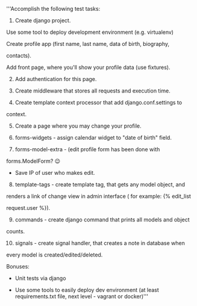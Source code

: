 '''Accomplish the following test tasks:



1. Create django project.



Use some tool to deploy development environment (e.g. virtualenv)



Create profile app (first name, last name, data of birth, biography,

contacts).



Add front page, where you'll show your profile data (use fixtures).



2. Add authentication for this page.



3. Create middleware that stores all requests and execution time.



4. Create template context processor that add django.conf.settings to

context.



5. Create a page where you may change your profile.



6. forms-widgets - assign calendar widget to "date of birth" field.



7. forms-model-extra - (edit profile form has been done with

forms.ModelForm? :wink:



* Save IP of user who makes edit.



8. template-tags - create template tag, that gets any model object, and

renders a link of change view in admin interface ( for example: {% edit_list

request.user %}).



9. commands - create django command that prints all models and object

counts.



10. signals - create signal handler, that creates a note in database when

every model is created/edited/deleted.



Bonuses:

* Unit tests via django

* Use some tools to easily deploy dev environment (at least requirements.txt file, next level - vagrant or docker)'''